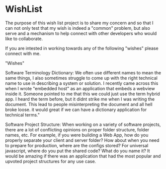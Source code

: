 # WishList


The purpose of this wish list project is to share my concern and  so that I can not only test that my wish is indeed a "common" problem, but also serve and a mechanism to help connect with other developers who would like to collaborate.

If you are intested in working towards any of the following "wishes" please connect with me.


"Wishes"

Software Terminology Dictionary: We often use different names to mean the same things, I also sometimes struggle to come up with the right technical name to use in describing a system or solution. I recently came across this when I wrote "embedded host" as an application that embeds a webview inside it. Someone pointed to me that this we could just use the term hybrid app. I heard the term before, but it didnt strike me when I was writing the document. This lead to people misinterpreting the document and all hell broke loose. it would great if we can have a dictionary application for technical terms."

Software Project Structure: When working on a variety of software projects, there are a lot of conflicting opinions on proper folder structure, folder names, etc. For example, if you were building a Web App, how do you properly separate your client and server folder? How about when you need to prepare for production, where are the configs stored? For universal javascript, where do you put the shared code? What do you name it? It would be amazing if there was an application that had the most popular and upvoted project structures for any use case. 
